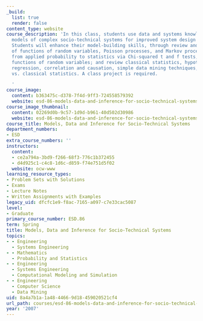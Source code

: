 ```yaml
---
_build:
  list: true
  render: false
content_type: website
course_description: 'In this class, students use data and systems knowledge to build
  models of complex socio-technical systems for improved system design and decision-making.
  Students will enhance their model-building skills, through review and extension
  of functions of random variables, Poisson processes, and Markov processes; move
  from applied probability to statistics via Chi-squared t and f tests, derived as
  functions of random variables; and review classical statistics, hypothesis tests,
  regression, correlation and causation, simple data mining techniques, and Bayesian
  vs. classical statistics. A class project is required.

  '
course_image:
  content: b363475c-d378-7f4d-9ff3-724558579392
  website: esd-86-models-data-and-inference-for-socio-technical-systems-spring-2007
course_image_thumbnail:
  content: 02269d0b-9c57-1d9d-b961-40d502d30986
  website: esd-86-models-data-and-inference-for-socio-technical-systems-spring-2007
course_title: Models, Data and Inference for Socio-Technical Systems
department_numbers:
- ESD
extra_course_numbers: ''
instructors:
  content:
  - ce2a794a-3bd9-f266-68f3-776c1b372455
  - d4d925c1-c4c8-1d6c-d859-f74e751d5f02
  website: ocw-www
learning_resource_types:
- Problem Sets with Solutions
- Exams
- Lecture Notes
- Written Assignments with Examples
legacy_uid: dfcfc1e9-f8ac-7165-a097-c7e33cac5087
level:
- Graduate
primary_course_number: ESD.86
term: Spring
title: Models, Data and Inference for Socio-Technical Systems
topics:
- - Engineering
  - Systems Engineering
- - Mathematics
  - Probability and Statistics
- - Engineering
  - Systems Engineering
  - Computational Modeling and Simulation
- - Engineering
  - Computer Science
  - Data Mining
uid: 8a4a7b1a-1a48-4466-9d18-459020521cf4
url_path: courses/esd-86-models-data-and-inference-for-socio-technical-systems-spring-2007
year: '2007'
---
```

